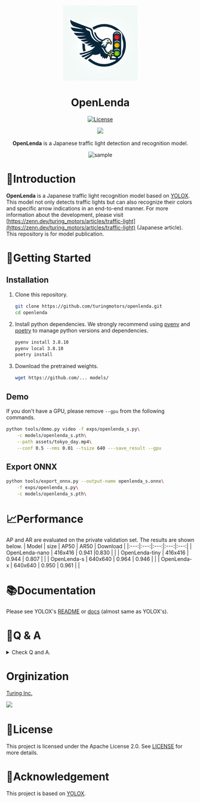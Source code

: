 <div align="center">
<img height="200px" src="assets/OpenLendaLogo.png">  

# OpenLenda
[![License](https://img.shields.io/badge/License-Apache_2.0-blue.svg)](LICENSE)

<a href="docs/README_ja.md">
    <img height="20px" src="https://img.shields.io/badge/JA-flag.svg?color=555555&style=flat-square&logo=data:image/svg+xml;base64,PHN2ZyB4bWxucz0iaHR0cDovL3d3dy53My5vcmcvMjAwMC9zdmciIHZpZXdCb3g9IjAgMCA5MDAgNjAwIj4NCjxwYXRoIGZpbGw9IiNmZmYiIGQ9Im0wLDBoOTAwdjYwMGgtOTAweiIvPg0KPGNpcmNsZSBmaWxsPSIjYmUwMDI2IiBjeD0iNDUwIiBjeT0iMzAwIiByPSIxODAiLz4NCjwvc3ZnPg0K">
</a>

**OpenLenda** is a Japanese traffic light detection and recognition model.

![sample](assets/sample.gif)

</div>

# 🚥Introduction
**OpenLenda** is a Japanese traffic light recognition model based on [YOLOX](https://github.com/Megvii-BaseDetection/YOLOX). This model not only detects traffic lights but can also recognize their colors and specific arrow indications in an end-to-end manner.
For more information about the development, please visit [https://zenn.dev/turing_motors/articles/traffic-light](https://zenn.dev/turing_motors/articles/traffic-light) (Japanese article). This repository is for model publication. 

# 🚙Getting Started

## Installation

1. Clone this repository.
    ```bash
    git clone https://github.com/turingmotors/openlenda.git
    cd openlenda
    ```

2. Install python dependencies. We strongly recommend using [pyenv](https://github.com/pyenv/pyenv) and [poetry](https://python-poetry.org/) to manage python versions and dependencies.
    ```bash
    pyenv install 3.8.10
    pyenv local 3.8.10
    poetry install
    ```

3. Download the pretrained weights.
    ```bash
    wget https://github.com/... models/
    ```
    
## Demo
If you don't have a GPU, please remove `--gpu` from the following commands.
```bash
python tools/demo.py video -f exps/openlenda_s.py\
    -c models/openlenda_s.pth\
    --path assets/tokyo_day.mp4\
    --conf 0.5 --nms 0.01 --tsize 640 ---save_result --gpu
```

## Export ONNX
```bash
python tools/export_onnx.py --output-name openlenda_s.onnx\
    -f exps/openlenda_s.py\
    -c models/openlenda_s.pth\
```

# 📈Performance
AP and AR are evaluated on the private validation set. The results are shown below.
| Model | size | AP50 | AR50 | Download |
|:---:|:---:|:---:|:---:|:---:|
| OpenLenda-nano | 416x416 | 0.941 |0.830 | |
| OpenLenda-tiny | 416x416 | 0.944 | 0.807 | |
| OpenLenda-s | 640x640 | 0.964 | 0.946 | |
| OpenLenda-x | 640x640 | 0.950 | 0.961 | |


# 📚Documentation
Please see YOLOX's [README](https://github.com/Megvii-BaseDetection/YOLOX/blob/main/README.md) or [docs](docs) (almost same as YOLOX's).

# 🤔Q & A
<details>
<summary> Check Q and A. </summary>

## About Datasets
### Is the dataset publicly available?
Sorry, but the dataset is private.

### How many images are there in the dataset?
About 44,000 images.

## About Training and Evaluation
### Can I use this repository for learning and evaluation?
This is possible under the Apache 2.0 license. However, at this time, it is not possible to use the code in this repository as-is for training and evaluation, so you will need to modify the code yourself.
</details>

# Orginization
<a href="https://www.turing-motors.com/en">Turing Inc.

<image height="100px" src ="assets/TuringLogo.png">
</a> 

# 📝License
This project is licensed under the Apache License 2.0. See [LICENSE](LICENSE) for more details.

# 🙏Acknowledgement
This project is based on [YOLOX](https://github.com/Megvii-BaseDetection/YOLOX).
